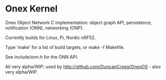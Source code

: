 # Onex Kernel

Onex Object Network C implementation: object graph API, persistence, notification (ONN),
networking (ONP).

Currently builds for Linux, Pi, Nordic nRF52.

Type 'make' for a list of build targets, or make -f Makefile.

See include/onn.h for the ONN API.

All very alpha/WIP; used by http://github.com/DuncanCragg/OnexOS - also very alpha/WIP.

